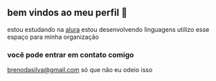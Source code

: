 ## bem vindos ao meu perfil 👋

estou estudando na [alura](httsp://www.alura.com.br)
estou desenvolvendo linguagens 
utilizo esse espaço para minha organização 
### você pode entrar em contato comigo
brenodasilva@gmail.com 
só que não 
eu odeio isso
